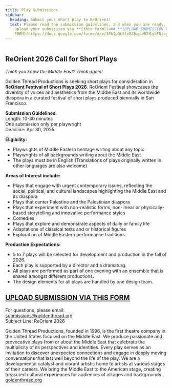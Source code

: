 ```yaml
---
title: Play Submissions
sidebar:
  heading: Submit your short play to ReOrient!
  text: P﻿lease read the submission guidelines, and when you are ready, you may
    upload your submission via **[this form](<## **[U﻿PLOAD SUBMISSION VIA THIS
    FORM](https://docs.google.com/forms/d/e/1FAIpQLSfoMJ8cpuMCH1ykFNtapBm38GdpsQcfuP_uRSblpXlrtAjPvQ/viewform)**>)**.[](https://docs.google.com/forms/d/e/1FAIpQLSfoMJ8cpuMCH1ykFNtapBm38GdpsQcfuP_uRSblpXlrtAjPvQ/viewform)
---
```

![]()

## ReOrient 2026 Call for Short Plays

*Think you know the Middle East? Think again!*

Golden Thread Productions is seeking short plays for consideration in **ReOrient Festival of Short Plays 2026**. ReOrient Festival showcases the diversity of voices and aesthetics from the Middle East and its worldwide diaspora in a curated festival of short plays produced biennially in San Francisco.

**Submission Guidelines:**\
Length: 10-30 minutes\
One submission only per playwright\
Deadline: Apr 30, 2025

**Eligibility:**

* Playwrights of Middle Eastern heritage writing about any topic
* Playwrights of all backgrounds writing about the Middle East
* The plays must be in English (Translations of plays originally written in other languages are also welcome)

**Areas of Interest include:**

* Plays that engage with urgent contemporary issues, reflecting the social, political, and cultural landscapes highlighting the Middle East and its diaspora
* Plays that center Palestine and the Palestinian diaspora
* Plays that experiment with non-realistic forms, non-linear or physically-based storytelling and innovative performance styles
* Comedies
* Plays that explore and demonstrate aspects of daily or family life
* Adaptations of classical texts and or historical figures
* Exploration of Middle Eastern performance traditions

**Production Expectations:**

* 5 to 7 plays will be selected for development and production in the fall of 2026.
* Each play is supported by a director and a dramaturg. 
* All plays are performed as part of one evening with an ensemble that is shared amongst different productions. 
* The design elements for all plays are handled by one design team.

## **[U﻿PLOAD SUBMISSION VIA THIS FORM](https://docs.google.com/forms/d/e/1FAIpQLSfoMJ8cpuMCH1ykFNtapBm38GdpsQcfuP_uRSblpXlrtAjPvQ/viewform)**

For questions, please email:\
submissions@goldenthread.org\
Subject Line: ReOrient 2026

Golden Thread Productions, founded in 1996, is the first theatre company in the United States focused on the Middle East. We produce passionate and provocative plays from or about the Middle East that celebrate the multiplicity of its perspectives and identities. Every play serves as an invitation to discover unexpected connections and engage in deeply moving conversations that last well beyond the life of the play. We are a developmental catalyst and vibrant artistic home to artists at various stages of their careers. We bring the Middle East to the American stage, creating treasured cultural experiences for audiences of all ages and backgrounds. [goldenthread.org](http://www.goldenthread.org)
